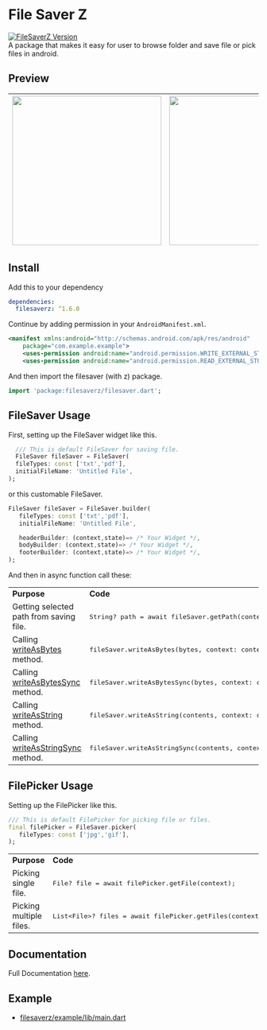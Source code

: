 # File Saver Z
[![FileSaverZ Version](https://img.shields.io/pub/v/filesaverz.svg?logo=flutter&color=blue&style=flat-square)](https://pub.dev/packages/filesaverz)\
A package that makes it easy for user to browse folder and save file or pick files in android.

## Preview
|<img src='https://user-images.githubusercontent.com/45191605/164154922-7f470dbf-fd24-48d5-839e-11adb4574c40.gif' width=300/>|<img src='https://user-images.githubusercontent.com/45191605/164155033-6f16ebe1-eb9f-4960-b605-850f94f9b3da.png' width=300/>|
|---|---|
  
## Install
Add this to your dependency
```yaml
dependencies:
  filesaverz: ^1.6.0
```

Continue by adding permission in your `AndroidManifest.xml`.
```xml
<manifest xmlns:android="http://schemas.android.com/apk/res/android"
    package="com.example.example">
    <uses-permission android:name="android.permission.WRITE_EXTERNAL_STORAGE"/>
    <uses-permission android:name="android.permission.READ_EXTERNAL_STORAGE"/>
```

And then import the filesaver (with z) package.
```dart
import 'package:filesaverz/filesaver.dart';
```
## FileSaver Usage
First, setting up the FileSaver widget like this.
```dart
  /// This is default FileSaver for saving file.
  FileSaver fileSaver = FileSaver(
  fileTypes: const ['txt','pdf'],
  initialFileName: 'Untitled File',
);
```
or this customable FileSaver.
```dart
FileSaver fileSaver = FileSaver.builder(
   fileTypes: const ['txt','pdf'],
   initialFileName: 'Untitled File',

   headerBuilder: (context,state)=> /* Your Widget */,
   bodyBuilder: (context,state)=> /* Your Widget */,
   footerBuilder: (context,state)=> /* Your Widget */,
);
```

And then in async function call these:

<table>
  <tr>
    <td><b>Purpose</b></td>
    <td><b>Code</b></td>
  </tr>
  <tr>
    <td>Getting selected path from saving file.</td>
    <td>
      <pre lang='dart'>String? path = await fileSaver.getPath(context);</pre>
    </td>
  </tr>
  <tr>
    <td>Calling <a href="https://api.flutter.dev/flutter/dart-io/File/writeAsBytes.html">writeAsBytes</a> method.</td>
    <td>
      <pre lang='dart'>fileSaver.writeAsBytes(bytes, context: context);</pre>
    </td>
  </tr>
  <tr>
    <td>Calling <a href="https://api.flutter.dev/flutter/dart-io/File/writeAsBytesSync.html">writeAsBytesSync</a> method.</td>
    <td>
      <pre lang='dart'>fileSaver.writeAsBytesSync(bytes, context: context);</pre>
    </td>
  </tr>
  <tr>
    <td>Calling <a href="https://api.flutter.dev/flutter/dart-io/File/writeAsString.html">writeAsString</a> method.</td>
    <td>
      <pre lang='dart'>fileSaver.writeAsString(contents, context: context);</pre>
    </td>
  </tr>
  <tr>
    <td>Calling <a href="https://api.flutter.dev/flutter/dart-io/File/writeAsStringSync.html">writeAsStringSync</a> method.</td>
    <td>
      <pre lang='dart'>fileSaver.writeAsStringSync(contents, context: context);</pre>
    </td>
  </tr>
</table>

## FilePicker Usage
  
Setting up the FilePicker like this.
``` dart
/// This is default FilePicker for picking file or files.
final filePicker = FileSaver.picker(
   fileTypes: const ['jpg','gif'],
);
```
<table>
  <tr>
    <td><b>Purpose</b></td>
    <td><b>Code</b></td>
  </tr>
  <tr>
    <td>Picking single file.</td>
    <td>
      <pre lang='dart'>File? file = await filePicker.getFile(context);</pre>
    </td>
  </tr>
  <tr>
    <td>Picking multiple files.</td>
    <td>
      <pre lang='dart'>List&ltFile&gt? files = await filePicker.getFiles(context);</pre>
    </td>
  </tr>
</table>

## Documentation
Full Documentation [here](https://pub.dev/documentation/filesaverz/latest/filesaverz/filesaverz-library.html).

## Example
* [filesaverz/example/lib/main.dart](https://github.com/Nialixus/filesaverz/blob/master/example/lib/main.dart)
<br>
